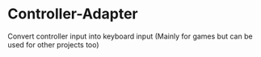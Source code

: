 # Controller-Adapter

Convert controller input into keyboard input (Mainly for games but can be used for other projects too)
